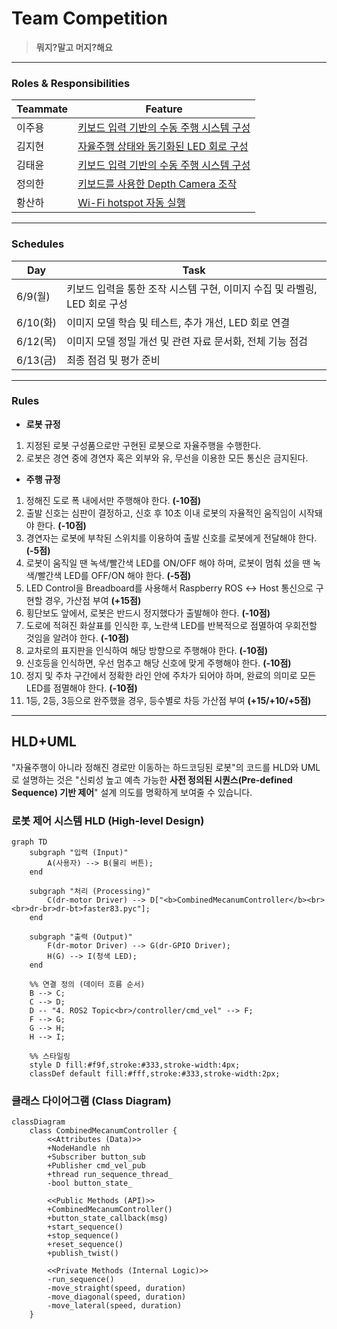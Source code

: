# Team Competition

> **뭐지?말고 머지?해요**

---

### Roles & Responsibilities

| Teammate | Feature |
| - | - |
| 이주용 | [키보드 입력 기반의 수동 주행 시스템 구성](https://github.com/nachalsa/rasp5/issues/6) |
| 김지현 | [자율주행 상태와 동기화된 LED 회로 구성](https://github.com/nachalsa/rasp5/issues/8) |
| 김태윤 | [키보드 입력 기반의 수동 주행 시스템 구성](https://github.com/nachalsa/rasp5/issues/6) |
| 정의한 | [키보드를 사용한 Depth Camera 조작](https://github.com/nachalsa/rasp5/issues/7) |
| 황산하 | [Wi-Fi hotspot 자동 실행](https://github.com/nachalsa/rasp5/issues/5) |

---

### Schedules

| Day | Task |
| - | - |
| 6/9(월) | 키보드 입력을 통한 조작 시스템 구현, 이미지 수집 및 라벨링, LED 회로 구성 |
| 6/10(화) | 이미지 모델 학습 및 테스트, 추가 개선, LED 회로 연결 |
| 6/12(목) | 이미지 모델 정밀 개선 및 관련 자료 문서화, 전체 기능 점검 |
| 6/13(금) | 최종 점검 및 평가 준비 |

---

### Rules

- **로봇 규정**
1. 지정된 로봇 구성품으로만 구현된 로봇으로 자율주행을 수행한다.
2. 로봇은 경연 중에 경연자 혹은 외부와 유, 무선을 이용한 모든 통신은 금지된다.

- **주행 규정**
1. 정해진 도로 폭 내에서만 주행해야 한다. **(-10점)**
2. 출발 신호는 심판이 결정하고, 신호 후 10초 이내 로봇의 자율적인 움직임이 시작돼야 한다. **(-10점)**
3. 경연자는 로봇에 부착된 스위치를 이용하여 출발 신호를 로봇에게 전달해야 한다. **(-5점)**
4. 로봇이 움직일 땐 녹색/빨간색 LED를 ON/OFF 해야 하며, 로봇이 멈춰 섰을 땐 녹색/빨간색 LED를 OFF/ON 해야 한다. **(-5점)**
5. LED Control을 Breadboard를 사용해서 Raspberry ROS ↔ Host 통신으로 구현할 경우, 가산점 부여 **(+15점)**
6. 횡단보도 앞에서, 로봇은 반드시 정지했다가 출발해야 한다. **(-10점)**
7. 도로에 적혀진 화살표를 인식한 후, 노란색 LED를 반복적으로 점멸하여 우회전할 것임을 알려야 한다. **(-10점)**
8. 교차로의 표지판을 인식하여 해당 방향으로 주행해야 한다. **(-10점)**
9. 신호등을 인식하면, 우선 멈추고 해당 신호에 맞게 주행해야 한다. **(-10점)**
10. 정지 및 주차 구간에서 정확한 라인 안에 주차가 되어야 하며, 완료의 의미로 모든 LED를 점멸해야 한다. **(-10점)**
11. 1등, 2등, 3등으로 완주했을 경우, 등수별로 차등 가산점 부여 **(+15/+10/+5점)**

---

## HLD+UML

"자율주행이 아니라 정해진 경로만 이동하는 하드코딩된 로봇"의 코드를 HLD와 UML로 설명하는 것은 "신뢰성 높고 예측 가능한 **사전 정의된 시퀀스(Pre-defined Sequence) 기반 제어**" 설계 의도를 명확하게 보여줄 수 있습니다.

### 로봇 제어 시스템 HLD (High-level Design)

```mermaid
graph TD
    subgraph "입력 (Input)"
        A(사용자) --> B(물리 버튼);
    end

    subgraph "처리 (Processing)"
        C(dr-motor Driver) --> D["<b>CombinedMecanumController</b><br><br>dr-br>dr-bt>faster83.pyc"];
    end
    
    subgraph "출력 (Output)"
        F(dr-motor Driver) --> G(dr-GPIO Driver);
        H(G) --> I(청색 LED);
    end

    %% 연결 정의 (데이터 흐름 순서)
    B --> C;
    C --> D;
    D -- "4. ROS2 Topic<br>/controller/cmd_vel" --> F;
    F --> G;
    G --> H;
    H --> I;

    %% 스타일링
    style D fill:#f9f,stroke:#333,stroke-width:4px;
    classDef default fill:#fff,stroke:#333,stroke-width:2px;
```    


### 클래스 다이어그램 (Class Diagram)

```mermaid
classDiagram
    class CombinedMecanumController {
        <<Attributes (Data)>>
        +NodeHandle nh
        +Subscriber button_sub
        +Publisher cmd_vel_pub
        +thread run_sequence_thread_
        -bool button_state_
        
        <<Public Methods (API)>>
        +CombinedMecanumController()
        +button_state_callback(msg)
        +start_sequence()
        +stop_sequence()
        +reset_sequence()
        +publish_twist()

        <<Private Methods (Internal Logic)>>
        -run_sequence()
        -move_straight(speed, duration)
        -move_diagonal(speed, duration)
        -move_lateral(speed, duration)
    }
```    
